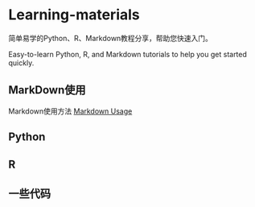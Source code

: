 # Learning-materials
简单易学的Python、R、Markdown教程分享，帮助您快速入门。

Easy-to-learn Python, R, and Markdown tutorials to help you get started quickly.

## MarkDown使用

Markdown使用方法 
  [Markdown Usage](https://github.com/MoyeeHo/Learning-materials/blob/main/Markdown.md)


## Python

## R

## 一些代码
